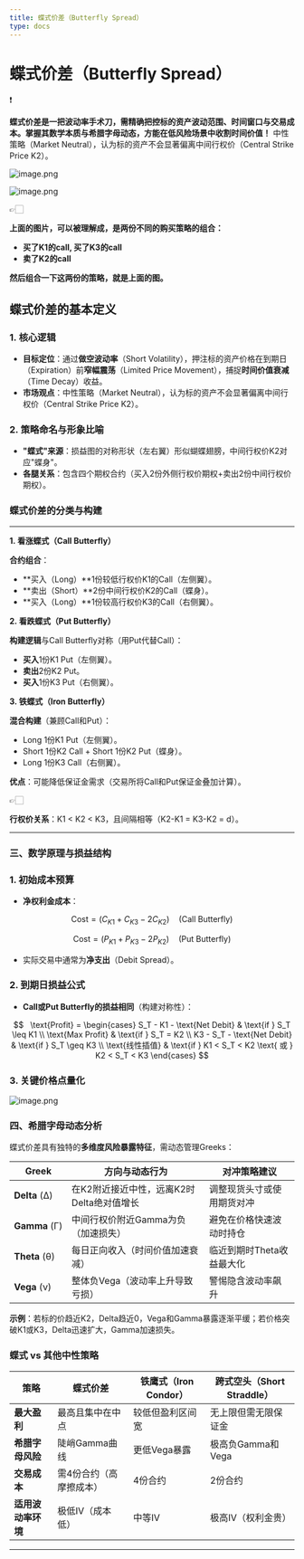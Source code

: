 ```yaml
---
title: 蝶式价差（Butterfly Spread）
type: docs
---
```


# 蝶式价差（Butterfly Spread）

<aside>
❗

**蝶式价差是一把波动率手术刀，需精确把控标的资产波动范围、时间窗口与交易成本。掌握其数学本质与希腊字母动态，方能在低风险场景中收割时间价值！**
中性策略（Market Neutral），认为标的资产不会显著偏离中间行权价（Central Strike Price K2）。

</aside>

![image.png](%E8%9D%B6%E5%BC%8F%E4%BB%B7%E5%B7%AE%EF%BC%88Butterfly%20Spread%EF%BC%89%201f2d848d2086805787c4ea3de4cb86f1/image.png)

![image.png](%E8%9D%B6%E5%BC%8F%E4%BB%B7%E5%B7%AE%EF%BC%88Butterfly%20Spread%EF%BC%89%201f2d848d2086805787c4ea3de4cb86f1/image%201.png)

<aside>
👉🏻

**上面的图片，可以被理解成，是两份不同的购买策略的组合：**

- **买了K1的call, 买了K3的call**
- **卖了K2的call**

**然后组合一下这两份的策略，就是上面的图。**

</aside>

## **蝶式价差的基本定义**

### **1. 核心逻辑**

- **目标定位**：通过**做空波动率**（Short Volatility），押注标的资产价格在到期日（Expiration）前**窄幅震荡**（Limited Price Movement），捕捉**时间价值衰减**（Time Decay）收益。
- **市场观点**：中性策略（Market Neutral），认为标的资产不会显著偏离中间行权价（Central Strike Price K2）。

### **2. 策略命名与形象比喻**

- **"蝶式"来源**：损益图的对称形状（左右翼）形似蝴蝶翅膀，中间行权价K2对应"蝶身"。
- **各腿关系**：包含四个期权合约（买入2份外侧行权价期权+卖出2份中间行权价期权）。

### **蝶式价差的分类与构建**

---

**1. 看涨蝶式（Call Butterfly）**

**合约组合**：

- **买入（Long）**1份较低行权价K1的Call（左侧翼）。
- **卖出（Short）**2份中间行权价K2的Call（蝶身）。
- **买入（Long）**1份较高行权价K3的Call（右侧翼）。

**2. 看跌蝶式（Put Butterfly）**

**构建逻辑**与Call Butterfly对称（用Put代替Call）：

- **买入**1份K1 Put（左侧翼）。
- **卖出**2份K2 Put。
- **买入**1份K3 Put（右侧翼）。

**3. 铁蝶式（Iron Butterfly）**

**混合构建**（兼顾Call和Put）：

- Long 1份K1 Put（左侧翼）。
- Short 1份K2 Call + Short 1份K2 Put（蝶身）。
- Long 1份K3 Call（右侧翼）。

**优点**：可能降低保证金需求（交易所将Call和Put保证金叠加计算）。

<aside>
👉🏻

**行权价关系**：K1 < K2 < K3，且间隔相等（K2-K1 = K3-K2 = d）。

</aside>

---

### **三、数学原理与损益结构**

### 1. **初始成本预算**

- **净权利金成本**：

$$
\text{Cost} = (C_{K1} + C_{K3} - 2C_{K2}) \quad (\text{Call Butterfly})
$$

$$
  \text{Cost} = (P_{K1} + P_{K3} - 2P_{K2}) \quad (\text{Put Butterfly})
$$

- 实际交易中通常为**净支出**（Debit Spread）。

### 2. **到期日损益公式**

- **Call或Put Butterfly的损益相同**（构建对称性）：

$$
  \text{Profit} = 
  \begin{cases} 
    S_T - K1 - \text{Net Debit} & \text{if } S_T \leq K1 \\
    \text{Max Profit} & \text{if } S_T = K2 \\
    K3 - S_T - \text{Net Debit} & \text{if } S_T \geq K3 \\
    \text{线性插值} & \text{if } K1 < S_T < K2 \text{ 或 } K2 < S_T < K3
  \end{cases}
$$

### 3. **关键价格点量化**

![image.png](%E8%9D%B6%E5%BC%8F%E4%BB%B7%E5%B7%AE%EF%BC%88Butterfly%20Spread%EF%BC%89%201f2d848d2086805787c4ea3de4cb86f1/image%202.png)

### **四、希腊字母动态分析**

蝶式价差具有独特的**多维度风险暴露特征**，需动态管理Greeks：

| **Greek** | **方向与动态行为** | **对冲策略建议** |
| --- | --- | --- |
| **Delta** (Δ) | 在K2附近接近中性，远离K2时Delta绝对值增长 | 调整现货头寸或使用期货对冲 |
| **Gamma** (Γ) | 中间行权价附近Gamma为负（加速损失） | 避免在价格快速波动时持仓 |
| **Theta** (θ) | 每日正向收入（时间价值加速衰减） | 临近到期时Theta收益最大化 |
| **Vega** (ν) | 整体负Vega（波动率上升导致亏损） | 警惕隐含波动率飙升 |

**示例**：若标的价趋近K2，Delta趋近0，Vega和Gamma暴露逐渐平缓；若价格突破K1或K3，Delta迅速扩大，Gamma加速损失。

### **蝶式 vs 其他中性策略**

| **策略** | **蝶式价差** | **铁鹰式（Iron Condor）** | **跨式空头（Short Straddle）** |
| --- | --- | --- | --- |
| **最大盈利** | 最高且集中在中点 | 较低但盈利区间宽 | 无上限但需无限保证金 |
| **希腊字母风险** | 陡峭Gamma曲线 | 更低Vega暴露 | 极高负Gamma和Vega |
| **交易成本** | 需4份合约（高摩擦成本） | 4份合约 | 2份合约 |
| **适用波动率环境** | 极低IV（成本低） | 中等IV | 极高IV（权利金贵） |

---